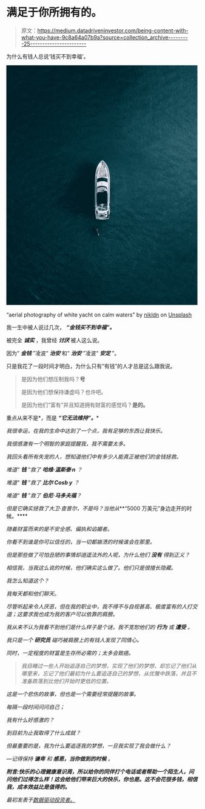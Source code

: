 # 满足于你所拥有的。

> 原文：<https://medium.datadriveninvestor.com/being-content-with-what-you-have-9c8a64a07b9a?source=collection_archive---------25----------------------->

为什么有钱人总说‘钱买不到幸福’。

![](img/8c88e9bccab21819bc5fa09189f13248.png)

“aerial photography of white yacht on calm waters” by [nikldn](https://unsplash.com/@nikldn?utm_source=medium&utm_medium=referral) on [Unsplash](https://unsplash.com?utm_source=medium&utm_medium=referral)

我一生中被人说过几次， ***“金钱买不到幸福”。***

被完全 ***诚实*** ，我曾经 ***讨厌*** 被人这么说。

因为“ ***金钱*** ”凌波“ ***治安*** 和“ ***治安*** ”凌波“ ***安定*** ”。

只是我花了一段时间才明白，为什么只有“有钱”的人才总是这么跟我说。

> 是因为他们想压制我吗？**号**
> 
> 是因为他们想保持谦虚吗？也许吧。
> 
> 是因为他们“富有”并且知道拥有财富的感觉吗？**是的。**

重点从来不是*，而是 ***“它无法维持”。****

*我很幸运，在我的生命中达到了一个点，我有足够的东西让我快乐。*

*我很感激有一个明智的家庭提醒我，我不需要太多。*

*我回头看所有失宠的人，想知道他们中有多少人能真正被他们的金钱拯救。*

*难道“ ***钱*** ”救了 ***哈维·温斯泰* n** ？*

*难道“ ***钱*** ”救了 ***比尔 Cosb* y** ？*

*难道“ ***钱*** ”救了 ***伯尼·马多夫*福**？*

*但是它确实拯救了大卫·查普尔，不是吗？当他从***“5000 万美元”身边走开的时候。****

*随着财富而来的是不安全感、偏执和谄媚者。*

*你看不到谁是你可以信任的，当一切都崩溃的时候谁会在那里。*

*但是那些做了可怕丑陋的事情却逍遥法外的人呢，为什么他们 ***没有*** 得到正义？*

*相信我，当我这么说的时候，他们确实这么做了。他们只是很擅长隐藏。*

*我怎么知道这个？*

*我每天都和他们聊天。*

*尽管听起来令人厌恶，但在我的职业中，我不得不与自视甚高、极度富有的人打交道；这要求我也成为我的客户可以依靠的肩膀。*

*我从来不认为我看不到他们是什么样子是个谜，我不宽恕他们的 ***行为*** 或 ***遭受*** 。*

*我只是一个 ***研究员*** 碰巧被肩膀上的有钱人发现了同情心。*

*同时，一定程度的财富是生存所必需的；太多会致癌。*

> *我目睹过一些人开始追逐自己的梦想，实现了他们的梦想，却忘记了他们从哪里来，忘记了他们最初为什么要追逐自己的梦想，从优雅中跌落，并且不准备跌落到比他们开始时更低的位置。*

*这是一个悲伤的故事，但也是一个需要经常提醒的故事。*

*每隔一段时间问问自己；*

*我有什么好感激的？*

*到目前为止我取得了什么成就？*

*但最重要的是，我为什么要追逐我的梦想，一旦我实现了我会做什么？*

*—记得保持 ***谦卑*** 和 ***感恩，当你做到的时候*** 。*

***附言:快乐的心理健康意识周，所以给你的同伴打个电话或者帮助一个陌生人，问问他们过得怎么样！这会给他们带来巨大的快乐，你也是。这不会花很多钱，相信我，成本效益比是值得的。***

*最初发表于[数据驱动投资者。](http://www.datadriveninvestor.com/2018/10/10/being-content-with-what-you-have/)*
